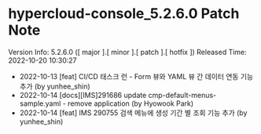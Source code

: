 # hypercloud-console_5.2.6.0 Patch Note

Version Info: 5.2.6.0 ([ major ].[ minor ].[ patch ].[ hotfix ])
Released Time: 2022-10-20 10:30:27

- 2022-10-13 [feat] CI/CD 태스크 런 - Form 뷰와 YAML 뷰 간 데이터 연동 기능 추가 (by yunhee_shin) 
- 2022-10-14 [docs][IMS]291686 update cmp-default-menus-sample.yaml - remove application (by Hyowook Park) 
- 2022-10-14 [feat] IMS 290755 검색 메뉴에 생성 기간 별 조회 기능 추가 (by yunhee_shin) 
